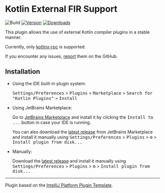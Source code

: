 # Kotlin External FIR Support

![Build](https://github.com/Mr3zee/kotlin-plugins/workflows/Build/badge.svg)
[![Version](https://img.shields.io/jetbrains/plugin/v/26480-kotlin-external-fir-support.svg)](https://plugins.jetbrains.com/plugin/26480-kotlin-external-fir-support)
[![Downloads](https://img.shields.io/jetbrains/plugin/d/26480-kotlin-external-fir-support.svg)](https://plugins.jetbrains.com/plugin/26480-kotlin-external-fir-support)

<!-- Plugin description -->
This plugin allows the use of external Kotlin compiler plugins in a stable manner.

Currently, only [kotlinx-rpc](https://github.com/Kotlin/kotlinx.rpc) is supported.

If you encounter any issues, [report](https://github.com/Mr3zee/kotlin-plugins/issues) them on the GitHub.
<!-- Plugin description end -->

## Installation

- Using the IDE built-in plugin system:
  
  <kbd>Settings/Preferences</kbd> > <kbd>Plugins</kbd> > <kbd>Marketplace</kbd> > <kbd>Search for "Kotlin Plugins"</kbd> >
  <kbd>Install</kbd>
  
- Using JetBrains Marketplace:

  Go to [JetBrains Marketplace](https://plugins.jetbrains.com/plugin/26480-kotlin-external-fir-support) and install it by clicking the <kbd>Install to ...</kbd> button in case your IDE is running.

  You can also download the [latest release](https://plugins.jetbrains.com/plugin/26480-kotlin-external-fir-support/versions) from JetBrains Marketplace and install it manually using
  <kbd>Settings/Preferences</kbd> > <kbd>Plugins</kbd> > <kbd>⚙️</kbd> > <kbd>Install plugin from disk...</kbd>

- Manually:

  Download the [latest release](https://github.com/Mr3zee/kotlin-plugins/releases/latest) and install it manually using
  <kbd>Settings/Preferences</kbd> > <kbd>Plugins</kbd> > <kbd>⚙️</kbd> > <kbd>Install plugin from disk...</kbd>


---
Plugin based on the [IntelliJ Platform Plugin Template][template].

[template]: https://github.com/JetBrains/intellij-platform-plugin-template
[docs:plugin-description]: https://plugins.jetbrains.com/docs/intellij/plugin-user-experience.html#plugin-description-and-presentation
